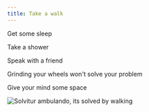 ```yaml
---
title: Take a walk
---
```


Get some sleep 

Take a shower 

Speak with a friend

Grinding your wheels won't solve your problem

Give your mind some space 

![Solvitur ambulando, its solved by walking](/assets/static/img/take-a-walk.png)



